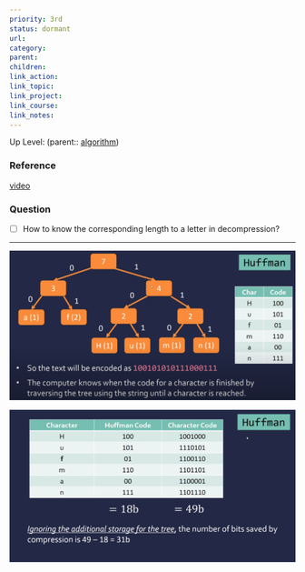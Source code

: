 ```yaml
---
priority: 3rd
status: dormant
url: 
category: 
parent: 
children: 
link_action: 
link_topic: 
link_project: 
link_course: 
link_notes: 
---
```

Up Level: (parent:: [algorithm](algorithm.md))

### Reference 

[video](https://www.youtube.com/watch?v=NjhJJYHpYsg)

### Question

- [ ]  How to know the corresponding length to a letter in decompression?

---

![](Huffman%20coding/Untitled.png)

![](Huffman%20coding/Untitled%201.png)